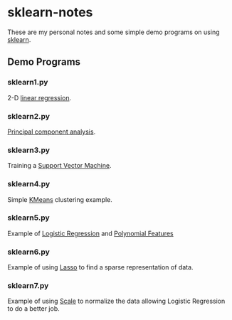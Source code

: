 # sklearn-notes
These are my personal notes and some simple demo programs on using [sklearn](http://scikit-learn.org/stable/).

## Demo Programs

### sklearn1.py

2-D [linear regression](http://scikit-learn.org/stable/modules/generated/sklearn.linear_model.LinearRegression.html). 

### sklearn2.py

[Principal component analysis](http://scikit-learn.org/stable/modules/generated/sklearn.decomposition.PCA.html).

### sklearn3.py

Training a [Support Vector Machine](http://scikit-learn.org/stable/modules/svm.html). 

### sklearn4.py

Simple [KMeans](http://scikit-learn.org/stable/modules/generated/sklearn.cluster.KMeans.html) clustering example.

### sklearn5.py

Example of [Logistic Regression](http://scikit-learn.org/stable/modules/generated/sklearn.linear_model.LogisticRegression.html) and [Polynomial Features](http://scikit-learn.org/stable/modules/generated/sklearn.preprocessing.PolynomialFeatures.html)

### sklearn6.py

Example of using [Lasso](http://scikit-learn.org/stable/modules/generated/sklearn.linear_model.Lasso.html) to find a sparse representation of data.

### sklearn7.py

Example of using [Scale](http://scikit-learn.org/stable/modules/generated/sklearn.preprocessing.scale.html) to normalize the data
allowing Logistic Regression to do a better job.